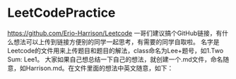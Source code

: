 # LeetCodePractice

https://github.com/Erio-Harrison/Leetcode  一哥们建议搞个GitHub链接，有什么想法可以上传到链接方便别的同学一起思考，有需要的同学自取啦。
名字是Leetcode的文件用来上传题目和题目的解法，class命名为Lee+题号，如1.Two Sum: Lee1。 大家如果自己想总结一下自己的想法，就创建一个.md文件，命名随意，如Harrison.md。在文件里面的想法中英文随意，如下：

